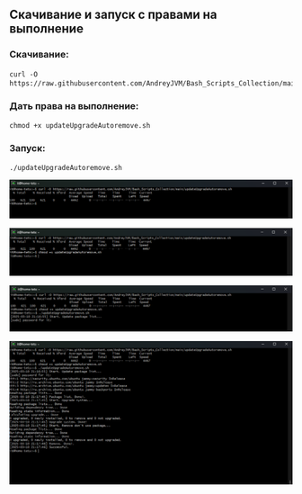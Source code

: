 ## Скачивание и запуск с правами на выполнение

### Скачивание:

```shell
curl -O https://raw.githubusercontent.com/AndreyJVM/Bash_Scripts_Collection/main/updateUpgradeAutoremove/updateUpgradeAutoremove.sh
```

### Дать права на выполнение:
```shell
chmod +x updateUpgradeAutoremove.sh
```

### Запуск:
```shell
./updateUpgradeAutoremove.sh
```

![curl-update-script.png](img%2Fcurl-update-script.png)

![chmod-update-script.png](img%2Fchmod-update-script.png)

![input-password-for-sudo.png](img%2Finput-password-for-sudo.png)

![done-update.png](img%2Fdone-update.png)